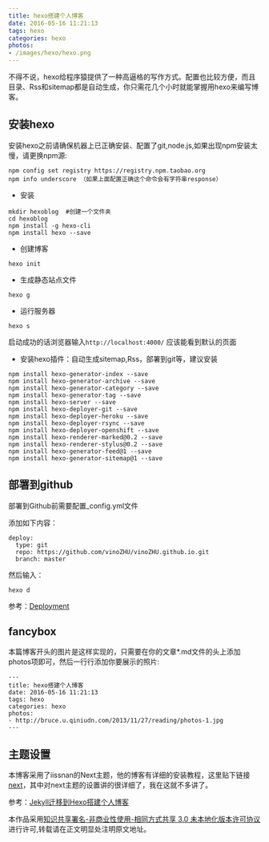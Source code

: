 ```yaml
---
title: hexo搭建个人博客
date: 2016-05-16 11:21:13
tags: hexo
categories: hexo
photos:
- /images/hexo/hexo.png
---
```

不得不说，hexo给程序猿提供了一种高逼格的写作方式。配置也比较方便，而且目录、Rss和sitemap都是自动生成，你只需花几个小时就能掌握用hexo来编写博客。

## 安装hexo
安装hexo之前请确保机器上已正确安装、配置了git,node.js,如果出现npm安装太慢，请更换npm源:

```
npm config set registry https://registry.npm.taobao.org
npm info underscore （如果上面配置正确这个命令会有字符串response）
 ```

- 安装

```
mkdir hexoblog  #创建一个文件夹
cd hexoblog
npm install -g hexo-cli
npm install hexo --save
```

- 创建博客

```
hexo init
```

- 生成静态站点文件

```
hexo g
```

- 运行服务器

```
hexo s
```

启动成功的话浏览器输入`http://localhost:4000/`
应该能看到默认的页面
- 安装hexo插件：自动生成sitemap,Rss，部署到git等，建议安装

```
npm install hexo-generator-index --save
npm install hexo-generator-archive --save
npm install hexo-generator-category --save
npm install hexo-generator-tag --save
npm install hexo-server --save
npm install hexo-deployer-git --save
npm install hexo-deployer-heroku --save
npm install hexo-deployer-rsync --save
npm install hexo-deployer-openshift --save
npm install hexo-renderer-marked@0.2 --save
npm install hexo-renderer-stylus@0.2 --save
npm install hexo-generator-feed@1 --save
npm install hexo-generator-sitemap@1 --save
```

## 部署到github
部署到Github前需要配置_config.yml文件

添加如下内容：

```
deploy:
  type: git
  repo: https://github.com/vinoZHU/vinoZHU.github.io.git
  branch: master
```

然后输入：

```
hexo d
```

参考：[Deployment](https://hexo.io/docs/deployment.html)
## fancybox

本篇博客开头的图片是这样实现的，只需要在你的文章*.md文件的头上添加photos项即可，然后一行行添加你要展示的照片:
```
---
title: hexo搭建个人博客
date: 2016-05-16 11:21:13
tags: hexo
categories: hexo
photos:
- http://bruce.u.qiniudn.com/2013/11/27/reading/photos-1.jpg
---
```

## 主题设置
本博客采用了iissnan的Next主题，他的博客有详细的安装教程，这里贴下链接[next](http://theme-next.iissnan.com/)，其中对next主题的设置讲的很详细了，我在这就不多讲了。

参考：[Jekyll迁移到Hexo搭建个人博客](http://www.ezlippi.com//blog/2016/02/jekyll-to-hexo.html)

本作品采用<a rel="license" href="http://creativecommons.org/licenses/by-nc-sa/3.0/">知识共享署名-非商业性使用-相同方式共享 3.0 未本地化版本许可协议</a>进行许可,转载请在正文明显处注明原文地址。
